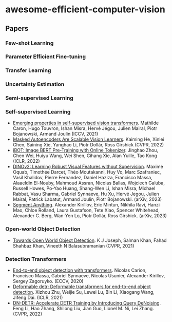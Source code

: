 # awesome-efficient-computer-vision

## Papers

### Few-shot Learning

### Parameter Efficient Fine-tuning

### Transfer Learning

### Uncertainty Estimation

### Semi-supervised Learning

### Self-supervised Learning
* [Emerging properties in self-supervised vision transformers](https://arxiv.org/abs/2104.14294). Mathilde Caron, Hugo Touvron, Ishan Misra, Hervé Jégou, Julien Mairal, Piotr Bojanowski, Armand Joulin (ICCV, 2021)
* [Masked Autoencoders Are Scalable Vision Learners](https://arxiv.org/abs/2111.06377). Kaiming He, Xinlei Chen, Saining Xie, Yanghao Li, Piotr Dollár, Ross Girshick (CVPR, 2022)
* [iBOT: Image BERT Pre-Training with Online Tokenizer](https://arxiv.org/abs/2111.07832). Jinghao Zhou, Chen Wei, Huiyu Wang, Wei Shen, Cihang Xie, Alan Yuille, Tao Kong (ICLR, 2022)
* [DINOv2: Learning Robust Visual Features without Supervision](https://arxiv.org/abs/2304.07193). Maxime Oquab, Timothée Darcet, Théo Moutakanni, Huy Vo, Marc Szafraniec, Vasil Khalidov, Pierre Fernandez, Daniel Haziza, Francisco Massa, Alaaeldin El-Nouby, Mahmoud Assran, Nicolas Ballas, Wojciech Galuba, Russell Howes, Po-Yao Huang, Shang-Wen Li, Ishan Misra, Michael Rabbat, Vasu Sharma, Gabriel Synnaeve, Hu Xu, Hervé Jegou, Julien Mairal, Patrick Labatut, Armand Joulin, Piotr Bojanowski. (arXiv, 2023)
* [Segment Anything](https://arxiv.org/abs/2304.02643). Alexander Kirillov, Eric Mintun, Nikhila Ravi, Hanzi Mao, Chloe Rolland, Laura Gustafson, Tete Xiao, Spencer Whitehead, Alexander C. Berg, Wan-Yen Lo, Piotr Dollár, Ross Girshick. (arXiv, 2023)

### Open-world Object Detection
* [Towards Open World Object Detection](https://arxiv.org/abs/2103.02603). K J Joseph, Salman Khan, Fahad Shahbaz Khan, Vineeth N Balasubramanian (CVPR, 2021)

### Detection Transformers
* [End-to-end object detection with transformers](https://arxiv.org/abs/2005.12872). Nicolas Carion, Francisco Massa, Gabriel Synnaeve, Nicolas Usunier, Alexander Kirillov, Sergey Zagoruyko. (ECCV, 2020)
* [Deformable detr: Deformable transformers for end-to-end object detection](https://arxiv.org/abs/2010.04159). Xizhou Zhu, Weijie Su, Lewei Lu, Bin Li, Xiaogang Wang, Jifeng Dai. (ICLR, 2021)
* [DN-DETR: Accelerate DETR Training by Introducing Query DeNoising](https://arxiv.org/abs/2203.01305). Feng Li, Hao Zhang, Shilong Liu, Jian Guo, Lionel M. Ni, Lei Zhang. (CVPR, 2022)

